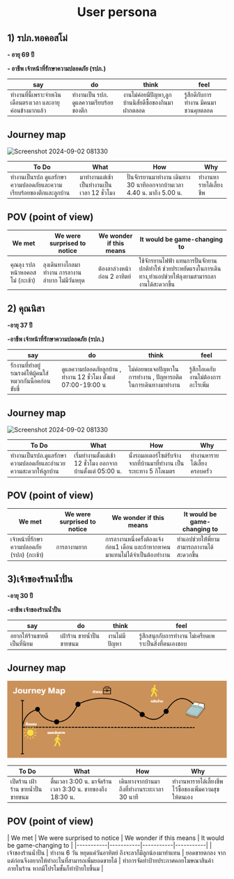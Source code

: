 <h1 align="center" class="large-text"><strong>User persona</strong></h1>


## 1)  รปภ.หอคอสโม่
 
 **- อายุ 69 ปี**
 
 **- อาชีพ เจ้าหน้าที่รักษาความปลอดภัย (รปภ.)**

 | **say**  | **do** | **think**   | **feel** |
 |-----------|-----------|-----------|-----------|
 | ทำงานที่นี้เพราะจ่ายเงินเดือนตรงเวลา และอายุค่อนข้างมากแล้ว   | ทำงานเป็น รปภ. ดูแลความเรียบร้อยของตึก   | งานไม่ค่อยมีปัญหา,ลูกบ้านนิสัยดีซื้อของกินมาฝากตลอด | รู้สึกดีกับการทำงาน มีคนมาชวนคุยตลอด    |

<h2><strong> Journey map </strong></h2>

 ![Screenshot 2024-09-02 081330](https://github.com/user-attachments/assets/d854fb0e-538c-4401-9bc6-5c6e7811d37d)

  | To Do  | What | How  | Why |
 |-----------|-----------|-----------|-----------|
 | ทำงานเป็นรปภ ดูแลรักษาความปลอดภัยและความเรียบร้อยของตึกและลูกบ้าน  | มาทำงานแต่เช้าเป็นทำงานเป็นเวลา 12 ชั่วโมง    | ปั่นจักรยานมาทำงาน เดินทาง 30 นาทีออกจากบ้านเวลา 4.40 น. มาถึง 5.00 น. | ทำงานหารายได้เลี้ยงชีพ |


<h2><strong> POV (point of view) </strong></h2>

 | We met | We were surprised to notice | We wonder if this means  | It would be game-changing to |
 |-----------|-----------|-----------|-----------|
 | คุณลุง รปภ หน้าหอคอสโม่ (กะเช้า)  | ลุงเดินทางไกลมาทำงาน การลางานลำบาก ไม่มีวันหยุด    | ต้องลาล่วงหน้าก่อน 2 อาทิตย์ |  ใช้จักรยานไฟฟ้า แทนการปั่นจักยานปกติทำให้ ช่วยประหยัดแรงในการเดินทาง,ทำแอปช่วยให่้ลุงยามสามารถลางานได้สะดวกขึ้น |
 
## 2) คุณนิสา
 
 **-อายุ 37 ปี**
 
 **-อาชีพ เจ้าหน้าที่รักษาความปลอดภัย (รปภ.)**

 | **say**  | **do** | **think**   | **feel** |
 |-----------|-----------|-----------|-----------|
 | รักงานที่ทำอยู่ รณรงค์ให้ผู้คนใส่หมวกกันน็อคก่อนขับขี่   | ดูแลความปลอดภัยลูกบ้าน , ทำงาน 12 ชั่วโมง ตั้งแต่ 07:00-19:00 น   | ไม่ค่อยพบเจอปัญหาในการทำงาน , ปัญหารถติดในการเดินทางมาทำงาน | รู้สึกโอเคกับงานไม่ต้องการอะไรเพิ่ม  |

 <h2><strong> Journey map </strong></h2>

 ![Screenshot 2024-09-02 081330](https://github.com/user-attachments/assets/d854fb0e-538c-4401-9bc6-5c6e7811d37d)

 | To Do  | What | How  | Why |
 |-----------|-----------|-----------|-----------|
 | ทำงานเป็นรปภ.ดูแลรักษาความปลอดภัยและอำนวยความสะดวกให้ลูกบ้าน  |เริ่มทำงานตั้งแต่เช้า 12 ชั่วโมง ออกจากบ้านตั้งแต่ 05:00 น.  | นั่งรถมอเตอร์ไซต์รับจ้างจากที่บ้านมาที่ทำงาน เป็นระยะทาง 5 กิโลเมตร | ทำงานหารายได้เลี้ยงครอบครัว |

<h2><strong> POV (point of view) </strong></h2>

| We met | We were surprised to notice | We wonder if this means  | It would be game-changing to |
 |-----------|-----------|-----------|-----------|
 | เจ้าหน้าที่รักษาความปลอดภัย (รปภ) (กะเช้า)  | การลางานยาก    | การลางานหนึ่งครั้งต้องแจ้งก่อน1 เดือน และถ้าหากหาคนมาแทนไม่ได้จำเป็นต้องทำงาน |  ทำแอปช่วยให่้พี่ยามสามารถลางานได้สะดวกขึ้น |

## 3)เจ้าของร้านน้ำปั่น
 
 **-อายุ 30 ปี**
 
 **-อาชีพ เจ้าของร้านน้ำปั่น**

 | **say**  | **do** | **think**   | **feel** |
 |-----------|-----------|-----------|-----------|
 | อยากให้ร้านขายดี เป็นที่นิยม   |   เฝ้าร้าน ขายน้ำปั่น ขายขนม   | งานไม่มีปัญหา | รู้สึกสนุกกับการทำงาน ไม่เครียดเพราะป็นสิ่งที่ตนเองชอบ    |
 
<h2><strong> Journey map </strong></h2>
 
![img3](https://github.com/Bhirapat/img/blob/main/Screenshot%202024-09-25%20175802.png) 

 | To Do  | What | How  | Why |
 |-----------|-----------|-----------|-----------|
 | เปิดร้าน เฝ้าร้าน ขายน้ำปั่น ขายขนม  | ตื่นเวลา 3:00 น. มาจัดร้านเวลา 3:30 น. ขายของถึง 18:30 น.  | เดินทางจากบ้านมาถึงที่ทำงานระยะเวลา 30 นาที | ทำงานหารายได้เลี้ยงชีพไว้ซื้อของเพิ่มความสุขให้ตนเอง |


<h2><strong> POV (point of view) </strong></h2>
| We met | We were surprised to notice | We wonder if this means  | It would be game-changing to |
 |-----------|-----------|-----------|-----------|
 | เจ้าของร้านน้ำปั่น  | ทำงาน 6 วัน หยุดแค่วันอาทิตย์ ถึงจะลาก็มีลูกน้องมาทำแทน    | ยอดขายตกลง จากแต่ก่อนจึงอยากให้ทำอะไนที่สามารถเพิ่มยอดขายได้ |  ทำการจัดทำป้ายประกาศคอยโฆษณาสินค้าภายในร้าน หากมีโปรโมชั้นก็ทำป้ายใบขึ้นม |

